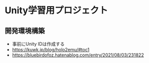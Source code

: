 # Unity学習用プロジェクト

## 開発環境構築

* 事前にUnity IDは作成する
* https://kuwk.jp/blog/holo2emu/#toc1
* https://bluebirdofoz.hatenablog.com/entry/2021/08/03/231822

